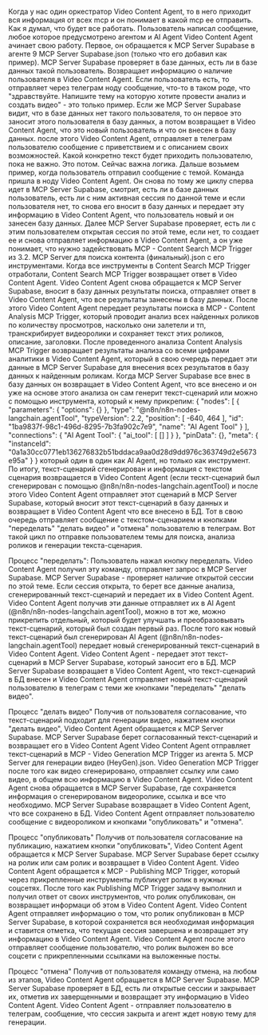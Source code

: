 Когда у нас один оркестратор Video Content Agent, то в него приходит вся информация от всех mcp и он понимает в какой mcp ее отправить. 
Как я думал, что будет все работать. Пользователь написал сообщение, любое которое предусмотрено агентом и AI Agent Video Content Agent ачинает свою работу. Первое, он обращается к MCP Server Supabase в агенте 9 MCP Server Supabase.json (только что его добавил как пример). MCP Server Supabase проверяет в базе данных, есть ли в базе данных такой пользователь. Возвращает информацию о наличие пользователя в Video Content Agent. Если пользователь есть, то отправляет через телеграм ноду сообщение, что-то в таком роде, что "здравствуйте. Напишите тему на которую хотите провести анализ и создать видео" - это только пример. Если же MCP Server Supabase видит, что в базе данных нет такого пользователя, то он первое это заносит этого пользователя в базу данных, а потом возвращает в Video Content Agent, что это новый пользователь и что он внесен в базу данных. после этого Video Content Agent, отправляет в телеграм пользователю сообщение с приветствием и с описанием своих возможностей. Какой конкретно текст будет приходить пользователю, пока не важно. Это потом. Сейчас важна логика.
Дальше возьмем пример, когда пользователь отправил сообщение с темой. Команда пришла в ноду Video Content Agent. Он снова по тому же циклу сперва идет в MCP Server Supabase, смотрит, есть ли в базе данных пользователь, есть ли с ним активная сессия по данной теме и если пользователя нет, то снова его вносит в базу данных и передает эту информацию в Video Content Agent, что пользователь новый и он занесен базу данных. Далее MCP Server Supabase проверяет, есть ли с этим пользователем открытая сессия по этой теме, если нет, то создает ее и снова отправляет информацию в Video Content Agent, а он уже понимает, что нужно  задействовать MCP - Content Search MCP Trigger из 3.2. MCP Server для поиска контента (финальный).json с его инструментами. Когда все инструменты в Content Search MCP Trigger отработали, Content Search MCP Trigger возвращает ответ в Video Content Agent. Video Content Agent снова обращается к MCP Server Supabase, вносит в базу данных результаты поиска, отправляет ответ в Video Content Agent, что все результаты занесены в базу данных. После этого Video Content Agent передает результаты поиска в MCP - Content Analysis MCP Trigger, который проводит анализ всех найденных роликов по количеству просмотров, насколько они залетели и тп, транскрибирует видеоролики и сохраняет текст этих роликов, описание, заголовки. После проведенного анализа Content Analysis MCP Trigger возвращает результаты анализа со всеми цифрами аналитики в Video Content Agent, который в свою очередь передает эти данные в MCP Server Supabase для внесения всех результатов в базу данных к найденным роликам. Когда MCP Server Supabase все внес в базу данных он возвращает в Video Content Agent, что все внесено и он уже на основе этого анализа он сам генерит текст-сценарий или можно с помощью инструмента, который к нему прикрепим:
{
  "nodes": [
    {
      "parameters": {
        "options": {}
      },
      "type": "@n8n/n8n-nodes-langchain.agentTool",
      "typeVersion": 2.2,
      "position": [
        -640,
        464
      ],
      "id": "1ba9837f-98c1-496d-8295-7b3fa902c7e9",
      "name": "AI Agent Tool"
    }
  ],
  "connections": {
    "AI Agent Tool": {
      "ai_tool": [
        []
      ]
    }
  },
  "pinData": {},
  "meta": {
    "instanceId": "0a1a30cc0771eb136276832b51bddaca9aa0d28d9dd976c363749d2e5673e95a"
  }
}
который один в один как AI Agent, но только как инструмент. По итогу, текст-сценарий сгенерирован и информация с текстом сценария возвращается в Video Content Agent (если тескт-сценарий был сгенерирован с помощью @n8n/n8n-nodes-langchain.agentTool) и после этого Video Content Agent отправляет этот сценарий в MCP Server Supabase, который вносит этот текст-сценарий в базу данных и возвращает в Video Content Agent что все внесено в БД. Тот в свою очередь отправляет сообщение с текстом-сценарием и кнопками "переделать" "делать видео" и "отмена" пользователю в телеграм. 
Вот такой цикл по отправке пользователем темы для поиска, анализа роликов и генерации текста-сценария.

Процесс "переделать":
Пользователь нажал кнопку переделать. Video Content Agent получил эту команду, отправляет запрос в MCP Server Supabase. 
MCP Server Supabase - проверяет наличие открытой сессии по этой теме. Если сессия открыта, то берет все данные анализа, сгенерированный текст-сценарий и передает их в Video Content Agent.
Video Content Agent получив эти данные отправляет их в AI Agent (@n8n/n8n-nodes-langchain.agentTool), можно в тот же, можно прикрепить отдельный, который будет улучшать и преобразовывать текст-сценарий, который был создан первый раз. После того как новый текст-сценарий был сгенерирован AI Agent (@n8n/n8n-nodes-langchain.agentTool) передает новый сгенерированный текст-сценарий в Video Content Agent.
Video Content Agent - передает этот текст-сценарий в MCP Server Supabase, который заносит его в БД.
MCP Server Supabase возвращает в Video Content Agent, что текст-сценарий в БД внесен и Video Content Agent отправляет новый текст-сценарий пользователю в телеграм с теми же кнопками "переделать" "делать видео".

Процесс "делать видео"
Получив от пользователя согласование, что текст-сценарий подходит для генерации видео, нажатием кнопки "делать видео", Video Content Agent обращается к MCP Server Supabase. MCP Server Supabase берет согласованный текст-сценарий и возвращает его в Video Content Agent
Video Content Agent отправляет текст-сценарий в MCP - Video Generation MCP Trigger из агента 5. MCP Server для генерации видео (HeyGen).json. Video Generation MCP Trigger после того как видео сгенерировано, отправляет ссылку или само видео, в общем всю информацию в Video Content Agent.
Video Content Agent снова обращается в MCP Server Supabase, где сохраняется информация о сгенерированом видеоролике, ссылка и все что необходимо. MCP Server Supabase возвращает в Video Content Agent, что все сохранено в БД.
Video Content Agent отправляет пользователю сообщение с видеороликом и кнопками "опубликовать" и "отмена".

Процесс "опубликовать"
Получив от пользователя согласование на публикацию, нажатием кнопки "опубликовать", Video Content Agent обращается к MCP Server Supabase. MCP Server Supabase берет ссылку на ролик или сам ролик и возвращает в Video Content Agent.
Video Content Agent обращается к MCP - Publishing MCP Trigger, который через прикрепленные инструменты публикует ролик в нужных соцсетях.
После того как Publishing MCP Trigger задачу выполнил и получил ответ от своих инструментов, что ролик опубликован, он возвращает информаци об этом в Video Content Agent.
Video Content Agent отправляет информацию о том, что ролик опубликован в MCP Server Supabase, в которой сохраняется вся необходимая информация и ставится отметка, что текущая сессия завершена и возвращает эту информацию в Video Content Agent.
Video Content Agent после этого отправляет сообщение пользователю, что ролик выложен во все соцсети с прикрепленными ссылками на выложенные посты.

Процесс "отмена"
Получив от пользователя команду отмена, на любом из этапов, Video Content Agent обращается в MCP Server Supabase.
MCP Server Supabase проверяет в БД, есть ли открытые сессии и закрывает их, отметив их заверщенными и возвращает эту информацию в Video Content Agent.
Video Content Agent - отправляет пользователю в телеграм, сообщение, что сессия закрыта и агент ждет новую тему для генерации.